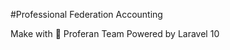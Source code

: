 #Professional Federation Accounting


Make with :sparkling_heart: Proferan Team
Powered by Laravel 10